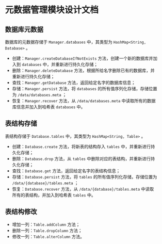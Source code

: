 # 元数据管理模块设计文档

## 数据库元数据

数据库的元数据存储于 `Manager.databases` 中，其类型为 `HashMap<String, Database>` 。

- 创建：`Manager.createDatabaseIfNotExists` 方法，创建一个新的数据库并加入到 `databases` 中，并重新进行持久化存储；
- 删除：`Manager.deleteDatabase` 方法，根据所给名字删除已有的数据库，并重新进行持久化存储；
- 查找：`Manager.getDatabase` 方法，返回给定名字的数据库信息；
- 存储：`Manager.persist` 方法，将 `databases` 的所有值序列化存储，存储位置为 `/data/databases.meta` ；
- 恢复：`Manager.recover` 方法，从 `/data/databases.meta` 中读取所有的数据库信息并加入到哈希表 `databases` 中。

## 表结构存储

表结构存储于 `Database.tables` 中，其类型为 `HashMap<String, Table>` 。

- 创建：`Database.create` 方法，将新表的结构存入 `tables` 中，并重新进行持久化存储；
- 删除：`Database.drop` 方法，从 `tables` 中删除对应的表结构，并重新进行持久化存储；
- 查找：`Database.get` 方法，返回给定名字的表结构信息；
- 存储：`Database.persist` 方法，将 `tables` 的所有值序列化存储，存储位置为 `/data/{database}/tables.meta` ；
- 恢复：`Database.recover` 方法，从 `/data/{database}/tables.meta` 中读取所有的表结构，并加入到哈希表 `tables` 中。

## 表结构修改

- 增加一列：`Table.addColumn` 方法；
- 删除一列：`Table.dropColumn` 方法；
- 修改一列：`Table.alterColumn` 方法。